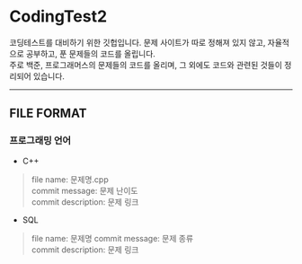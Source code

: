 # CodingTest2
코딩테스트를 대비하기 위한 깃헙입니다. 문제 사이트가 따로 정해져 있지 않고, 자율적으로 공부하고, 푼 문제들의 코드를 올립니다.  
주로 백준, 프로그래머스의 문제들의 코드를 올리며, 그 외에도 코드와 관련된 것들이 정리되어 있습니다.

---
## FILE FORMAT

### 프로그래밍 언어
- C++  
> file name: 문제명.cpp  
> commit message: 문제 난이도  
> commit description: 문제 링크
- SQL
> file name: 문제명
> commit message: 문제 종류  
> commit description: 문제 링크
